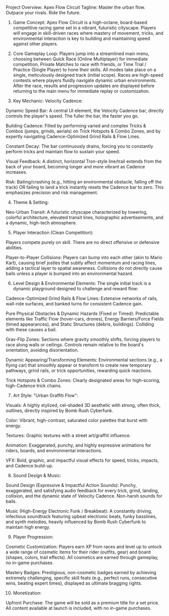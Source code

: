 Project Overview: Apex Flow Circuit
Tagline: Master the urban flow. Outpace your rivals. Ride the future.

1. Game Concept:
Apex Flow Circuit is a high-octane, board-based competitive racing game set in a vibrant, futuristic cityscape. Players will engage in skill-driven races where mastery of movement, tricks, and environmental interaction is key to building and maintaining speed against other players.

2. Core Gameplay Loop:
Players jump into a streamlined main menu, choosing between Quick Race (Online Multiplayer) for immediate competition, Private Matches to race with friends, or Time Trial / Practice (Single Player) to hone their skills. All modes take place on a single, meticulously designed track (initial scope). Races are high-speed contests where players fluidly navigate dynamic urban environments. After the race, results and progression updates are displayed before returning to the main menu for immediate replay or customization.

3. Key Mechanic: Velocity Cadence:

Dynamic Speed Bar: A central UI element, the Velocity Cadence bar, directly controls the player's speed. The fuller the bar, the faster you go.

Building Cadence: Filled by performing varied and complex Tricks & Combos (jumps, grinds, aerials) on Trick Hotspots & Combo Zones, and by expertly navigating Cadence-Optimized Grind Rails & Flow Lines.

Constant Decay: The bar continuously drains, forcing you to constantly perform tricks and maintain flow to sustain your speed.

Visual Feedback: A distinct, horizontal Tron-style line/trail extends from the back of your board, becoming longer and more vibrant as Cadence increases.

Risk: Bailing/crashing (e.g., hitting an environmental obstacle, falling off the track) OR failing to land a trick instantly resets the Cadence bar to zero. This emphasizes precision and risk management.

4. Theme & Setting:

Neo-Urban Transit: A futuristic cityscape characterized by towering, colorful architecture, elevated transit lines, holographic advertisements, and a dynamic, high-tech atmosphere.

5. Player Interaction (Clean Competition):

Players compete purely on skill. There are no direct offensive or defensive abilities.

Player-to-Player Collisions: Players can bump into each other (akin to Mario Kart), causing brief jostles that subtly affect momentum and racing lines, adding a tactical layer to spatial awareness. Collisions do not directly cause bails unless a player is bumped into an environmental hazard.

6. Level Design & Environmental Elements:
The single initial track is a dynamic playground designed to challenge and reward flow:

Cadence-Optimized Grind Rails & Flow Lines: Extensive networks of rails, wall-ride surfaces, and banked turns for consistent Cadence gain.

Pure Physical Obstacles & Dynamic Hazards (Fixed or Timed): Predictable elements like Traffic Flow (hover-cars, drones), Energy Barriers/Force Fields (timed appearances), and Static Structures (debris, buildings). Colliding with these causes a bail.

Grav-Flip Zones: Sections where gravity smoothly shifts, forcing players to race along walls or ceilings. Controls remain relative to the board's orientation, avoiding disorientation.

Dynamic Appearing/Transforming Elements: Environmental sections (e.g., a flying car) that smoothly appear or transform to create new temporary pathways, grind rails, or trick opportunities, rewarding quick reactions.

Trick Hotspots & Combo Zones: Clearly designated areas for high-scoring, high-Cadence trick chains.

7. Art Style: "Urban Graffiti Flow":

Visuals: A highly stylized, cel-shaded 3D aesthetic with strong, often thick, outlines, directly inspired by Bomb Rush Cyberfunk.

Color: Vibrant, high-contrast, saturated color palettes that burst with energy.

Textures: Graphic textures with a street art/graffiti influence.

Animation: Exaggerated, punchy, and highly expressive animations for riders, boards, and environmental interactions.

VFX: Bold, graphic, and impactful visual effects for speed, tricks, impacts, and Cadence build-up.

8. Sound Design & Music:

Sound Design (Expressive & Impactful Action Sounds): Punchy, exaggerated, and satisfying audio feedback for every trick, grind, landing, collision, and the dynamic state of Velocity Cadence. Non-harsh sounds for bails.

Music (High-Energy Electronic Funk / Breakbeat): A constantly driving, infectious soundtrack featuring upbeat electronic beats, funky basslines, and synth melodies, heavily influenced by Bomb Rush Cyberfunk to maintain high energy.

9. Player Progression:

Cosmetic Customization: Players earn XP from races and level up to unlock a wide range of cosmetic items for their rider (outfits, gear) and board (shapes, colors, trail effects). All cosmetics are earned through gameplay, no in-game purchases.

Mastery Badges: Prestigious, non-cosmetic badges earned by achieving extremely challenging, specific skill feats (e.g., perfect runs, consecutive wins, beating expert times), displayed as ultimate bragging rights.

10. Monetization:

Upfront Purchase: The game will be sold as a premium title for a set price. All content available at launch is included, with no in-game purchases.